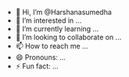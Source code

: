 - 👋 Hi, I’m @Harshanasumedha
- 👀 I’m interested in ...
- 🌱 I’m currently learning ...
- 💞️ I’m looking to collaborate on ...
- 📫 How to reach me ...
- 😄 Pronouns: ...
- ⚡ Fun fact: ...

<!---
Harshanasumedha/Harshanasumedha is a ✨ special ✨ repository because its `README.md` (this file) appears on your GitHub profile.
You can click the Preview link to take a look at your changes.
--->
